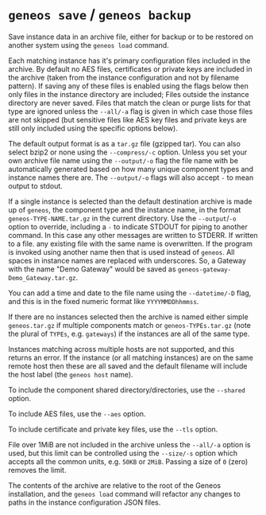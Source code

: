 # `geneos save` / `geneos backup`

Save instance data in an archive file, either for backup or to be restored on another system using the `geneos load` command.

Each matching instance has it's primary configuration files included in the archive. By default no AES files, certificates or private keys are included in the archive (taken from the instance configuration and not by filename pattern). If saving any of these files is enabled using the flags below then only files in the instance directory are included; Files outside the instance directory are never saved. Files that match the clean or purge lists for that type are ignored unless the `--all/-a` flag is given in which case those files are not skipped (but sensitive files like AES key files and private keys are still only included using the specific options below).

The default output format is as a `tar.gz` file (gzipped tar). You can also select bzip2 or none using the `--compress/-c` option. Unless you set your own archive file name using the `--output/-o` flag the file name with be automatically generated based on how many unique component types and instance names there are. The `--output/-o` flags will also accept `-` to mean output to stdout.

If a single instance is selected than the default destination archive is made up of `geneos`, the component type and the instance name, in the format `geneos-TYPE-NAME.tar.gz` in the current directory. Use the `--output`/`-o` option to override, including a `-` to indicate STDOUT for piping to another command. In this case any other messages are written to STDERR. If written to a file. any existing file with the same name is overwritten. If the program is invoked using another name then that is used instead of `geneos`. All spaces in instance names are replaced with underscores. So, a Gateway with the name "Demo Gateway" would be saved as `geneos-gateway-Demo_Gateway.tar.gz`.

You can add a time and date to the file name using the `--datetime/-D` flag, and this is in the fixed numeric format like `YYYYMMDDhhmmss`.

If there are no instances selected then the archive is named either simple `geneos.tar.gz` if multiple components match or `geneos-TYPEs.tar.gz` (note the plural of `TYPEs`, e.g. `gateways`) if the instances are all of the same type.

Instances matching across multiple hosts are not supported, and this returns an error. If the instance (or all matching instances) are on the same remote host then these are all saved and the default filename will include the host label (the `geneos host` name).

To include the component shared directory/directories, use the `--shared` option.

To include AES files, use the `--aes` option.

To include certificate and private key files, use the `--tls` option.

File over 1MiB are not included in the archive unless the `--all/-a` option is used, but this limit can be controlled using the `--size/-s` option which accepts all the common units, e.g. `50KB` or `2MiB`. Passing a size of `0` (zero) removes the limit.

The contents of the archive are relative to the root of the Geneos installation, and the `geneos load` command will refactor any changes to paths in the instance configuration JSON files.
